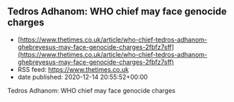 ## Tedros Adhanom: WHO chief may face genocide charges
 - [https://www.thetimes.co.uk/article/who-chief-tedros-adhanom-ghebreyesus-may-face-genocide-charges-2fbfz7sff](https://www.thetimes.co.uk/article/who-chief-tedros-adhanom-ghebreyesus-may-face-genocide-charges-2fbfz7sff)
 - RSS feed: https://www.thetimes.co.uk
 - date published: 2020-12-14 20:55:52+00:00

Tedros Adhanom: WHO chief may face genocide charges

